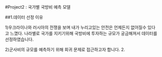 #Project2 : 국가별 국방비 예측 모델

##1.데이터 선정 이유

  1)우크라이나와 러시아의 전쟁을 보며 내가 누리고있는 안전은 언제든지 없어질수 있다고 느꼈다. 나라별로 국가를 지키기위해 국방비에 투자하는 규모가 궁금해져서 데이터를 선정하였습니다.
  
  2)군사비의 규모를 예측하기 위해 회귀 문제로 접근하고자 합니다.
2. 
